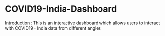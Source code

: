 # COVID19-India-Dashboard
Introduction : This is an interactive dashboard which allows users to interact with COVID19 - India data from different angles
